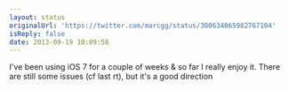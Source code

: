 ```yaml
---
layout: status
originalUrl: 'https://twitter.com/marcgg/status/380634865982767104'
isReply: false
date: 2013-09-19 10:09:58
---
```


I've been using iOS 7 for a couple of weeks &amp; so far I really enjoy it. There are still some issues (cf last rt), but it's a good direction
